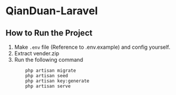 # QianDuan-Laravel

## How to Run the Project
1. Make `.env` file (Reference to .env.example) and config yourself.
2. Extract vender.zip
3. Run the following command
    ```
        php artisan migrate
        php artisan seed
        php artisan key:generate
        php artisan serve
    ```
